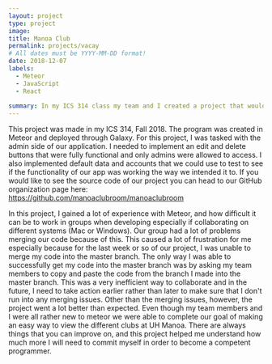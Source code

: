 ```yaml
---
layout: project
type: project
image: 
title: Manoa Club
permalink: projects/vacay
# All dates must be YYYY-MM-DD format!
date: 2018-12-07
labels:
  - Meteor
  - JavaScript
  - React
  
summary: In my ICS 314 class my team and I created a project that would provide UH Manoa students an easier way to view the many different clubs that exist at UH Manoa. 
---
```


This project was made in my ICS 314, Fall 2018. The program was created in Meteor and deployed through Galaxy. For this project, I was tasked with the admin side of our application. I needed to implement an edit and delete buttons that were fully functional and only admins were allowed to access. I also implemented default data and accounts that we could use to test to see if the functionality of our app was working the way we intended it to. If you would like to see the source code of our project you can head to our GitHub organization page here: https://github.com/manoaclubroom/manoaclubroom  

In this project, I gained a lot of experience with Meteor, and how difficult it can be to work in groups when developing especially if collaborating on different systems (Mac or Windows). Our group had a lot of problems merging our code because of this. This caused a lot of frustration for me especially because for the last week or so of our project, I was unable to merge my code into the master branch. The only way I was able to successfully get my code into the master branch was by asking my team members to copy and paste the code from the branch I made into the master branch. This was a very inefficient way to collaborate and in the future, I need to take action earlier rather than later to make sure that I don't run into any merging issues. Other than the merging issues, however, the project went a lot better than expected. Even though my team members and I were all rather new to meteor we were able to complete our goal of making an easy way to view the different clubs at UH Manoa. There are always things that you can improve on, and this project helped me understand how much more I will need to commit myself in order to become a competent programmer. 
